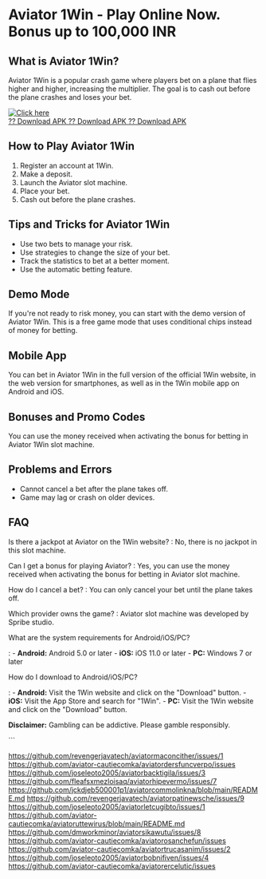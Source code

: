 # Aviator 1Win - Play Online Now. Bonus up to 100,000 INR

## What is Aviator 1Win?

Aviator 1Win is a popular crash game where players bet on a plane that
flies higher and higher, increasing the multiplier. The goal is to cash
out before the plane crashes and loses your bet.

[![Click
here](https://readscoops.com/wp-content/uploads/2023/03/Readscoop-aviator-1-1.jpg)](https://traff.sbs/deff)\
[?? Download APK ?? Download APK ?? Download
APK](https://traff.sbs/deff)

## How to Play Aviator 1Win

1.  Register an account at 1Win.
2.  Make a deposit.
3.  Launch the Aviator slot machine.
4.  Place your bet.
5.  Cash out before the plane crashes.

## Tips and Tricks for Aviator 1Win

-   Use two bets to manage your risk.
-   Use strategies to change the size of your bet.
-   Track the statistics to bet at a better moment.
-   Use the automatic betting feature.

## Demo Mode

If you\'re not ready to risk money, you can start with the demo version
of Aviator 1Win. This is a free game mode that uses conditional chips
instead of money for betting.

## Mobile App

You can bet in Aviator 1Win in the full version of the official 1Win
website, in the web version for smartphones, as well as in the 1Win
mobile app on Android and iOS.

## Bonuses and Promo Codes

You can use the money received when activating the bonus for betting in
Aviator 1Win slot machine.

## Problems and Errors

-   Cannot cancel a bet after the plane takes off.
-   Game may lag or crash on older devices.

## FAQ

Is there a jackpot at Aviator on the 1Win website?
:   No, there is no jackpot in this slot machine.

Can I get a bonus for playing Aviator?
:   Yes, you can use the money received when activating the bonus for
    betting in Aviator slot machine.

How do I cancel a bet?
:   You can only cancel your bet until the plane takes off.

Which provider owns the game?
:   Aviator slot machine was developed by Spribe studio.

What are the system requirements for Android/iOS/PC?

:   -   **Android:** Android 5.0 or later
    -   **iOS:** iOS 11.0 or later
    -   **PC:** Windows 7 or later

How do I download to Android/iOS/PC?

:   -   **Android:** Visit the 1Win website and click on the
        "Download" button.
    -   **iOS:** Visit the App Store and search for "1Win".
    -   **PC:** Visit the 1Win website and click on the "Download"
        button.

**Disclaimer:** Gambling can be addictive. Please gamble responsibly.

\`\`\`



https://github.com/revengerjavatech/aviatormaconcither/issues/1
https://github.com/aviator-cautiecomka/aviatordersfuncverpo/issues
https://github.com/joseleoto2005/aviatorbacktigila/issues/3
https://github.com/fleafsxmezloisaq/aviatorhipevermo/issues/7
https://github.com/jckdjeb500001p1/aviatorcommolinkna/blob/main/README.md
https://github.com/revengerjavatech/aviatorpatinewsche/issues/9
https://github.com/joseleoto2005/aviatorletcugibto/issues/1
https://github.com/aviator-cautiecomka/aviatoruttewirus/blob/main/README.md
https://github.com/dmworkminor/aviatorsikawutu/issues/8
https://github.com/aviator-cautiecomka/aviatorosanchefun/issues
https://github.com/aviator-cautiecomka/aviatortrucasanim/issues/2
https://github.com/joseleoto2005/aviatorbobnifiven/issues/4
https://github.com/aviator-cautiecomka/aviatorercelutic/issues
